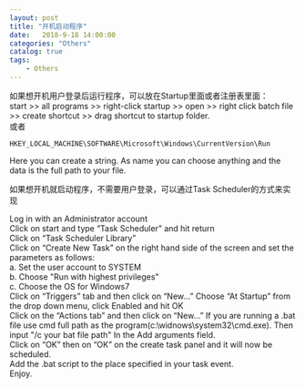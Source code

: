 ```yaml
---                              
layout: post                              
title: "开机启动程序"                              
date:   2018-9-18 14:00:00                               
categories: "Others"                              
catalog: true                              
tags:                               
    - Others                              
---                    
```

    
如果想开机用户登录后运行程序，可以放在Startup里面或者注册表里面：    
start >> all programs >> right-click startup >> open >> right click batch file >> create shortcut >> drag shortcut to startup folder.    
或者    
    
    HKEY_LOCAL_MACHINE\SOFTWARE\Microsoft\Windows\CurrentVersion\Run    
    
Here you can create a string. As name you can choose anything and the data is the full path to your file.    
    
如果想开机就启动程序，不需要用户登录，可以通过Task Scheduler的方式来实现    
    
Log in with an Administrator account    
Click on start and type “Task Scheduler” and hit return    
Click on “Task Scheduler Library”    
Click on “Create New Task” on the right hand side of the screen and set the parameters as follows:    
a. Set the user account to SYSTEM    
b. Choose "Run with highest privileges"    
c. Choose the OS for Windows7    
Click on “Triggers” tab and then click on “New…” Choose “At Startup” from the drop down menu, click Enabled and hit OK     
Click on the “Actions tab” and then click on “New…” If you are running a .bat file use cmd full path as the program(c:\widnows\system32\cmd.exe). Then input "/c your bat file path" In the Add arguments field.    
Click on “OK” then on “OK” on the create task panel and it will now be scheduled.     
Add the .bat script to the place specified in your task event.     
Enjoy.